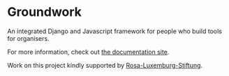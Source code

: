 # Groundwork

An integrated Django and Javascript framework for people who build tools for organisers.

For more information, check out [the documentation site](https://groundwork.commonknowledge.coop/).

Work on this project kindly supported by [Rosa-Luxemburg-Stiftung](https://www.rosalux.de).
